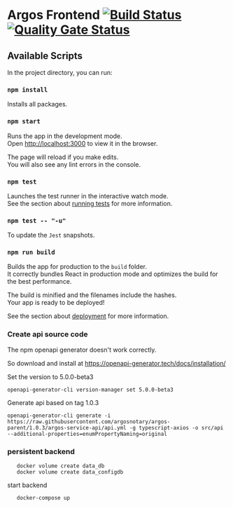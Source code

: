 # Argos Frontend [![Build Status](https://cloud.drone.io/api/badges/argosnotary/argos-frontend/status.svg)](https://cloud.drone.io/argosnotary/argos-frontend) [![Quality Gate Status](https://sonarcloud.io/api/project_badges/measure?project=argosnotary_argos-frontend&metric=alert_status)](https://sonarcloud.io/dashboard?id=argosnotary_argos-frontend)

## Available Scripts

In the project directory, you can run:

### `npm install`

Installs all packages.

### `npm start`

Runs the app in the development mode.<br />
Open [http://localhost:3000](http://localhost:3000) to view it in the browser.

The page will reload if you make edits.<br />
You will also see any lint errors in the console.

### `npm test`

Launches the test runner in the interactive watch mode.<br />
See the section about [running tests](https://facebook.github.io/create-react-app/docs/running-tests) for more information.

### `npm test -- "-u"`

To update the `Jest` snapshots.

### `npm run build`

Builds the app for production to the `build` folder.<br />
It correctly bundles React in production mode and optimizes the build for the best performance.

The build is minified and the filenames include the hashes.<br />
Your app is ready to be deployed!

See the section about [deployment](https://facebook.github.io/create-react-app/docs/deployment) for more information.

### Create api source code

The npm openapi generator doesn't work correctly.

So download and install at https://openapi-generator.tech/docs/installation/

Set the version to 5.0.0-beta3

`openapi-generator-cli version-manager set 5.0.0-beta3`

Generate api based on tag 1.0.3

`openapi-generator-cli generate -i https://raw.githubusercontent.com/argosnotary/argos-parent/1.0.3/argos-service-api/api.yml -g typescript-axios -o src/api --additional-properties=enumPropertyNaming=original`

### persistent backend

```shell
   docker volume create data_db
   docker volume create data_configdb
```

start backend

```shell
   docker-compose up
```
